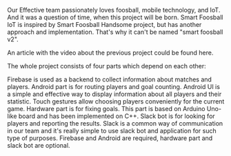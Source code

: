 Our Effective team passionately loves foosball, mobile technology, and IoT. And it was a question of time, when this project will be born. Smart Foosball IoT is inspired by Smart Foosball Handsome project, but has another approach and implementation. That's why it can't be named "smart foosball v2".

An article with the video about the previous project could be found here.

The whole project consists of four parts which depend on each other:

Firebase is used as a backend to collect information about matches and players.
Android part is for routing players and goal counting. Android UI is a simple and effective way to display information about all players and their statistic. Touch gestures allow choosing players conveniently for the current game.
Hardware part is for fixing goals. This part is based on Arduino Uno-like board and has been implemented on C++.
Slack bot is for looking for players and reporting the results. Slack is a common way of communication in our team and it's really simple to use slack bot and application for such type of purposes.
Firebase and Android are required, hardware part and slack bot are optional.
